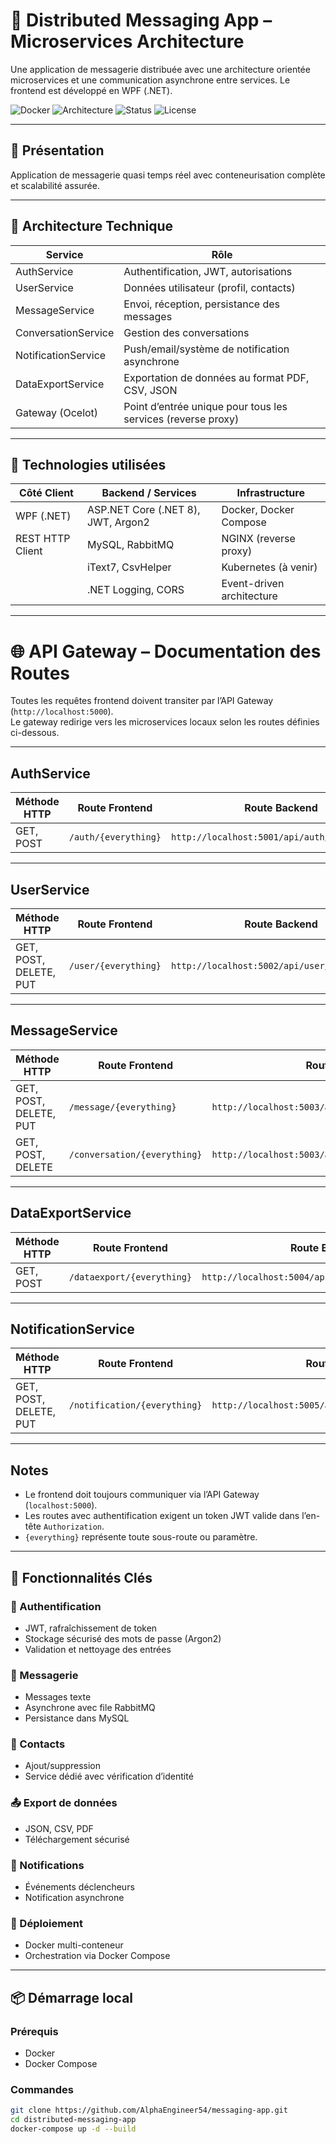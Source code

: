# 📨 Distributed Messaging App – Microservices Architecture

Une application de messagerie distribuée avec une architecture orientée microservices et une communication asynchrone entre services. Le frontend est développé en WPF (.NET).

![Docker](https://img.shields.io/badge/containerized-Docker-blue?logo=docker)
![Architecture](https://img.shields.io/badge/architecture-Microservices-ff69b4)
![Status](https://img.shields.io/badge/status-En%20développement-yellow)
![License](https://img.shields.io/badge/license-MIT-lightgrey)

---

## 🚀 Présentation

Application de messagerie quasi temps réel avec conteneurisation complète et scalabilité assurée.

---

## 📐 Architecture Technique

| Service               | Rôle                                                               |
|------------------------|--------------------------------------------------------------------|
| AuthService           | Authentification, JWT, autorisations                              |
| UserService           | Données utilisateur (profil, contacts)                            |
| MessageService        | Envoi, réception, persistance des messages                        |
| ConversationService   | Gestion des conversations                                          |
| NotificationService   | Push/email/système de notification asynchrone                     |
| DataExportService     | Exportation de données au format PDF, CSV, JSON                   |    
| Gateway (Ocelot)      | Point d’entrée unique pour tous les services (reverse proxy)      |

---

## 🧰 Technologies utilisées

| Côté Client         | Backend / Services                   | Infrastructure          |
|---------------------|--------------------------------------|--------------------------|
| WPF (.NET)          | ASP.NET Core (.NET 8), JWT, Argon2   | Docker, Docker Compose   |
| REST HTTP Client    | MySQL, RabbitMQ                      | NGINX (reverse proxy)    |
|                     | iText7, CsvHelper                    | Kubernetes (à venir)     |
|                     | .NET Logging, CORS                   | Event-driven architecture|

---
# 🌐 API Gateway – Documentation des Routes

Toutes les requêtes frontend doivent transiter par l’API Gateway (`http://localhost:5000`).  
Le gateway redirige vers les microservices locaux selon les routes définies ci-dessous.

---

## AuthService

| Méthode HTTP | Route Frontend           | Route Backend                   | Authentification requise |
|--------------|-------------------------|--------------------------------|--------------------------|
| GET, POST    | `/auth/{everything}`    | `http://localhost:5001/api/auth/{everything}` | Non                      |

---

## UserService

| Méthode HTTP             | Route Frontend           | Route Backend                   | Authentification requise |
|-------------------------|-------------------------|--------------------------------|--------------------------|
| GET, POST, DELETE, PUT  | `/user/{everything}`    | `http://localhost:5002/api/user/{everything}` | Oui (Bearer JWT)          |

---

## MessageService

| Méthode HTTP             | Route Frontend            | Route Backend                    | Authentification requise |
|-------------------------|--------------------------|---------------------------------|--------------------------|
| GET, POST, DELETE, PUT  | `/message/{everything}`  | `http://localhost:5003/api/message/{everything}`  | Oui (Bearer JWT)          |
| GET, POST, DELETE       | `/conversation/{everything}` | `http://localhost:5003/api/conversation/{everything}` | Oui (Bearer JWT)          |

---

## DataExportService

| Méthode HTTP   | Route Frontend            | Route Backend                    | Authentification requise |
|---------------|--------------------------|---------------------------------|--------------------------|
| GET, POST     | `/dataexport/{everything}` | `http://localhost:5004/api/dataexport/{everything}` | Oui (Bearer JWT)          |

---

## NotificationService

| Méthode HTTP             | Route Frontend            | Route Backend                    | Authentification requise |
|-------------------------|--------------------------|---------------------------------|--------------------------|
| GET, POST, DELETE, PUT  | `/notification/{everything}` | `http://localhost:5005/api/notification/{everything}` | Oui (Bearer JWT)          |

---

## Notes

- Le frontend doit toujours communiquer via l’API Gateway (`localhost:5000`).
- Les routes avec authentification exigent un token JWT valide dans l’en-tête `Authorization`.
- `{everything}` représente toute sous-route ou paramètre.
---

## 🧭 Fonctionnalités Clés

### 🔐 Authentification
- JWT, rafraîchissement de token
- Stockage sécurisé des mots de passe (Argon2)
- Validation et nettoyage des entrées

### 💬 Messagerie
- Messages texte
- Asynchrone avec file RabbitMQ
- Persistance dans MySQL

### 📇 Contacts
- Ajout/suppression
- Service dédié avec vérification d’identité

### 📤 Export de données
- JSON, CSV, PDF
- Téléchargement sécurisé

### 🔔 Notifications
- Événements déclencheurs
- Notification asynchrone

### 🧱 Déploiement
- Docker multi-conteneur
- Orchestration via Docker Compose

---

## 📦 Démarrage local

### Prérequis
- Docker
- Docker Compose

### Commandes

```bash
git clone https://github.com/AlphaEngineer54/messaging-app.git
cd distributed-messaging-app
docker-compose up -d --build

